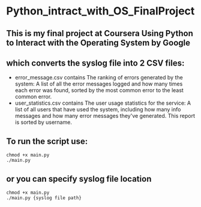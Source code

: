 # Python_intract_with_OS_FinalProject
## This is my final project at Coursera Using Python to Interact with the Operating System by Google

## which converts the syslog file into 2 CSV files:
  - error_message.csv contains The ranking of errors generated by the system: A list of all the error messages logged and how many times each error was found, sorted by the most common error to the least common error.
  - user_statistics.csv contains The user usage statistics for the service: A list of all users that have used the system, including how many info messages and how many error messages they've generated. This report is sorted by username.
  
## To run the script use:
```
chmod +x main.py
./main.py
```
## or you can specify syslog file location
```
chmod +x main.py
./main.py {syslog file path}
```
